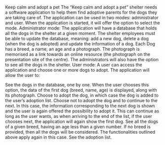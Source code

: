 Keep calm and adopt a pet
The “Keep calm and adopt a pet” shelter needs a software application to help them find adoptive parents for the dogs they are taking care of. The application can be used in two modes: administrator and user. When the application is started, it will offer the option to select the mode.
Administrator mode: The application will have a database that holds all the dogs in the shelter at a given moment. The shelter employees must be able to update the database, meaning: add a new dog, delete a dog (when the dog is adopted) and update the information of a dog. Each Dog has a breed, a name, an age and a photograph. The photograph is memorised as a link towards an online resource (the photograph on the presentation site of the centre). The administrators will also have the option to see all the dogs in the shelter.
User mode: A user can access the application and choose one or more dogs to adopt. The application will allow the user to:

See the dogs in the database, one by one. When the user chooses this option, the data of the first dog (breed, name, age) is displayed, along with its photograph.
Choose to adopt the dog, in which case the dog is added to the user’s adoption list.
Choose not to adopt the dog and to continue to the next. In this case, the information corresponding to the next dog is shown and the user is again offered the possibility to adopt it. This can continue as long as the user wants, as when arriving to the end of the list, if the user chooses next, the application will again show the first dog.
See all the dogs of a given breed, having an age less than a given number. If no breed is provided, then all the dogs will be considered. The functionalities outlined above apply again in this case.
See the adoption list.
